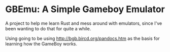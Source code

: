 # GBEmu: A Simple Gameboy Emulator

A project to help me learn Rust and mess around with emulators, since I've been
wanting to do that for quite a while.

Using going to be using http://bgb.bircd.org/pandocs.htm as the basis for
learning how the GameBoy works.
